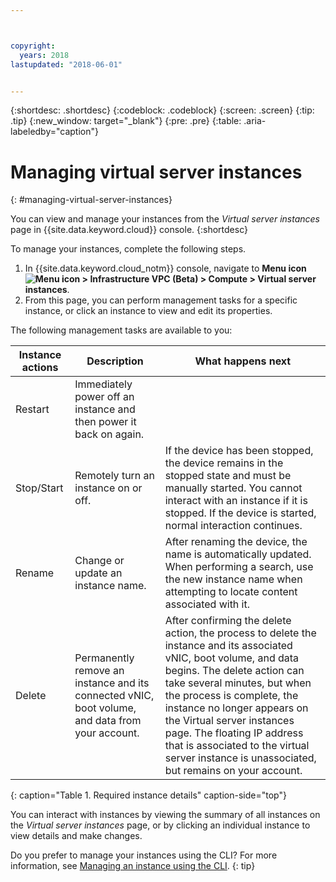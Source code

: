 ```yaml
---



copyright:
  years: 2018
lastupdated: "2018-06-01"


---
```


{:shortdesc: .shortdesc}
{:codeblock: .codeblock}
{:screen: .screen}
{:tip: .tip}
{:new_window: target="_blank"}
{:pre: .pre}
{:table: .aria-labeledby="caption"}

# Managing virtual server instances
{: #managing-virtual-server-instances}

You can view and manage your instances from the *Virtual server instances* page in {{site.data.keyword.cloud}} console.
{:shortdesc}

To manage your instances, complete the following steps.
1. In {{site.data.keyword.cloud_notm}} console, navigate to **Menu icon ![Menu icon](../icons/icon_hamburger.svg) > Infrastructure VPC (Beta) > Compute > Virtual server instances**.
2. From this page, you can perform management tasks for a specific instance, or click an instance to view and edit its properties.

The following management tasks are available to you:

|              Instance actions          |  Description              |  What happens next           |
| ---------------------------------------| --------------------------|----------------------------- |
| Restart          |Immediately power off an instance and then power it back on again.   |     |
| Stop/Start          | Remotely turn an instance on or off.  | If the device has been stopped, the device remains in the stopped state and must be manually started. You cannot interact with an instance if it is stopped. If the device is started, normal interaction continues.    |
| Rename          | Change or update an instance name.  | After renaming the device, the name is automatically updated. When performing a search, use the new instance name when attempting to locate content associated with it.    |
| Delete         | Permanently remove an instance and its connected vNIC, boot volume, and data from your account.  | After confirming the delete action, the process to delete the instance and its associated vNIC, boot volume, and data begins. The delete action can take several minutes, but when the process is complete, the instance no longer appears on the Virtual server instances page. The floating IP address that is associated to the virtual server instance is unassociated, but remains on your account.    |
{: caption="Table 1. Required instance details" caption-side="top"}

You can interact with instances by viewing the summary of all instances on the *Virtual server instances* page, or by clicking an individual instance to view details and make changes.

Do you prefer to manage your instances using the CLI? For more information, see [Managing an instance using the CLI](vsi_is_manage_instances_cli.html).
{: tip}
